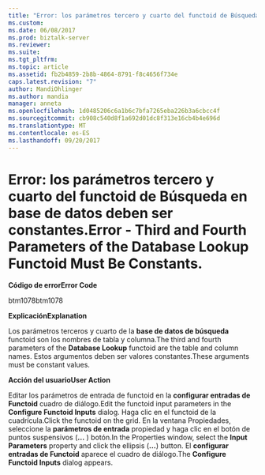```yaml
---
title: "Error: los parámetros tercero y cuarto del functoid de Búsqueda en base de datos deben ser constantes. | Microsoft Docs"
ms.custom: 
ms.date: 06/08/2017
ms.prod: biztalk-server
ms.reviewer: 
ms.suite: 
ms.tgt_pltfrm: 
ms.topic: article
ms.assetid: fb2b4859-2b8b-4864-8791-f8c4656f734e
caps.latest.revision: "7"
author: MandiOhlinger
ms.author: mandia
manager: anneta
ms.openlocfilehash: 1d0485206c6a1b6c7bfa7265eba226b3a6cbcc4f
ms.sourcegitcommit: cb908c540d8f1a692d01dc8f313e16cb4b4e696d
ms.translationtype: MT
ms.contentlocale: es-ES
ms.lasthandoff: 09/20/2017
---
```

# <a name="error---third-and-fourth-parameters-of-the-database-lookup-functoid-must-be-constants"></a><span data-ttu-id="c5410-103">Error: los parámetros tercero y cuarto del functoid de Búsqueda en base de datos deben ser constantes.</span><span class="sxs-lookup"><span data-stu-id="c5410-103">Error - Third and Fourth Parameters of the Database Lookup Functoid Must Be Constants.</span></span>
<span data-ttu-id="c5410-104">**Código de error**</span><span class="sxs-lookup"><span data-stu-id="c5410-104">**Error Code**</span></span>  
  
 <span data-ttu-id="c5410-105">btm1078</span><span class="sxs-lookup"><span data-stu-id="c5410-105">btm1078</span></span>  
  
 <span data-ttu-id="c5410-106">**Explicación**</span><span class="sxs-lookup"><span data-stu-id="c5410-106">**Explanation**</span></span>  
  
 <span data-ttu-id="c5410-107">Los parámetros terceros y cuarto de la **base de datos de búsqueda** functoid son los nombres de tabla y columna.</span><span class="sxs-lookup"><span data-stu-id="c5410-107">The third and fourth parameters of the **Database Lookup** functoid are the table and column names.</span></span> <span data-ttu-id="c5410-108">Estos argumentos deben ser valores constantes.</span><span class="sxs-lookup"><span data-stu-id="c5410-108">These arguments must be constant values.</span></span>  
  
 <span data-ttu-id="c5410-109">**Acción del usuario**</span><span class="sxs-lookup"><span data-stu-id="c5410-109">**User Action**</span></span>  
  
 <span data-ttu-id="c5410-110">Editar los parámetros de entrada de functoid en la **configurar entradas de Functoid** cuadro de diálogo.</span><span class="sxs-lookup"><span data-stu-id="c5410-110">Edit the functoid input parameters in the **Configure Functoid Inputs** dialog.</span></span> <span data-ttu-id="c5410-111">Haga clic en el functoid de la cuadrícula.</span><span class="sxs-lookup"><span data-stu-id="c5410-111">Click the functoid on the grid.</span></span> <span data-ttu-id="c5410-112">En la ventana Propiedades, seleccione la **parámetros de entrada** propiedad y haga clic en el botón de puntos suspensivos (**...** ) botón.</span><span class="sxs-lookup"><span data-stu-id="c5410-112">In the Properties window, select the **Input Parameters** property and click the ellipsis (**…**) button.</span></span> <span data-ttu-id="c5410-113">El **configurar entradas de Functoid** aparece el cuadro de diálogo.</span><span class="sxs-lookup"><span data-stu-id="c5410-113">The **Configure Functoid Inputs** dialog appears.</span></span>